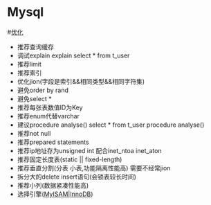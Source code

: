 # Mysql

#[优化](http://coolshell.cn/articles/1846.html)
* 推荐查询缓存
* 调试explain explain select * from t_user
* 推荐limit
* 推荐索引
* 优化jion(字段是索引&&相同类型&&相同字符集)
* 避免order by rand
* 避免select *
* 推荐每张表数值ID为Key
* 推荐enum代替varchar
* 建议procedure analyse() select * from t_user procedure analyse()
* 推荐not null
* 推荐prepared statements
* 推荐ip地址存为unsigned int 配合inet_ntoa inet_aton
* 推荐固定长度表(static || fixed-length)
* 推荐垂直分割(分表 小表,功能隔离性能高) 需要不经常jion
* 拆分大的delete insert语句(会锁表较长时间)
* 推荐小列(数据紧凑性能高)
* 选择引擎([MyISAM|InnoDB](http://coolshell.cn/articles/652.html))
